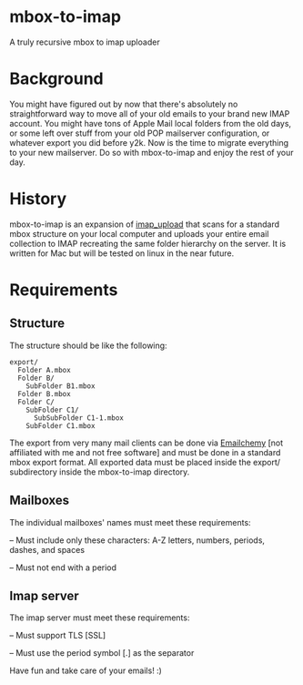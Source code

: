 # mbox-to-imap
A truly recursive mbox to imap uploader

# Background
You might have figured out by now that there's absolutely no straightforward way to move all of your old emails to your brand new IMAP account. You might have tons of Apple Mail local folders from the old days, or some left over stuff from your old POP mailserver configuration, or whatever export you did before y2k. Now is the time to migrate everything to your new mailserver. Do so with mbox-to-imap and enjoy the rest of your day.

# History
mbox-to-imap is an expansion of [imap_upload](https://github.com/rgladwell/imap-upload) that scans for a standard mbox structure on your local computer and uploads your entire email collection to IMAP recreating the same folder hierarchy on the server. It is written for Mac but will be tested on linux in the near future.

# Requirements
## Structure
The structure should be like the following:

```
export/
  Folder A.mbox
  Folder B/
    SubFolder B1.mbox
  Folder B.mbox
  Folder C/
    SubFolder C1/
      SubSubFolder C1-1.mbox
    SubFolder C1.mbox
```

The export from very many mail clients can be done via [Emailchemy](http://weirdkid.com/emailchemy/) [not affiliated with me and not free software] and must be done in a standard mbox export format. All exported data must be placed inside the export/ subdirectory inside the mbox-to-imap directory.

## Mailboxes

The individual mailboxes' names must meet these requirements:

  – Must include only these characters: A-Z letters, numbers, periods, dashes, and spaces
  
  – Must not end with a period

## Imap server

The imap server must meet these requirements:

  – Must support TLS [SSL]

  – Must use the period symbol [.] as the separator

Have fun and take care of your emails! :)
